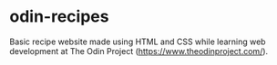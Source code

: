 # odin-recipes
Basic recipe website made using HTML and CSS while learning web development at The Odin Project (https://www.theodinproject.com/).
